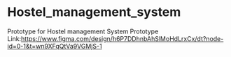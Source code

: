 # Hostel_management_system
Prototype for Hostel management System
Prototype Link:https://www.figma.com/design/h6P7DDhnbAhSlMoHdLrxCx/dt?node-id=0-1&t=wn9XFqQtVa9VGMjS-1
